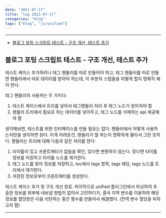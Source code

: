 ```yaml
---
date: "2021-07-17"
title: "log 2021-07-17"
categories: "blog"
tags: ["blog", "js/unified"]
---
```


----------

- [블로그 포팅 스크립트 테스트 - 구조 개선, 테스트 추가](#블로그-포팅-스크립트-테스트---구조-개선-테스트-추가)

## 블로그 포팅 스크립트 테스트 - 구조 개선, 테스트 추가

테스트 케이스 추가하려니 태그 핸들러를 따로 만들어야 하고, 태그 핸들러를 따로 만들면 핸들러에서 따로 데이터를 받아야 하는데, 이 부분의 스텝들을 어떻게 할지 명확히 해야 한다.

태그 핸들러의 사용처는 두 가지다:

1. 테스트 케이스에서 트리를 넣어서 태그핸들러 처리 후 태그 노드가 얻어져야 함
1. 핸들러 트리에서 필요로 하는 데이터를 넣어주고, 태그 노드를 삭제하는 api 제공해야 함

생각해보면, 테스트를 위한 인터페이스를 만들 필요는 없다. 핸들러에서 어떻게 사용하는지만을 생각하면 된다.
이게 어려운건, 핸들러가 뭘 하는지 명확하게 몰라서 그런 듯하다.
핸들러는 트리에 대해 다음과 같은 처리를 한다:

1. 타이틀이 있고 프론트매터가 없음을 확인, 있다면 변환하지 않는다. 맞다면 타이틀 정보를 저장하고 타이틀 노드를 제거한다.
1. 태그 노드를 찾아 정보를 저장하고, toc에서 tags 항목, tags 헤딩, tags 노드를 트리에서 제거한다.
1. 저장된 정보로부터 프론트매터를 생성한다.

테스트 케이스 추가 및 구조 개선 완료.
마지막으로 unified 플러그인에서 파싱하여 추출한 정보를 외부에 내보낼 방법이 없어서 고민하다가, 결국 지역 변수를 이용하여 해당 정보를 할당받은 다음 리턴하는 중간 함수를 만들어서 해결했다. (전역 변수 할당을 피하고자 함)

----------
